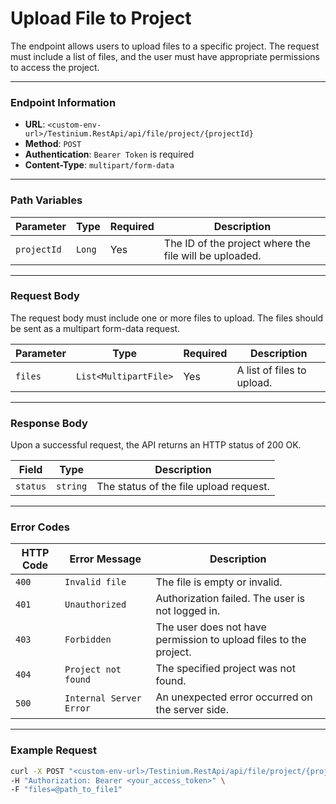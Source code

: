 # Upload File to Project

The endpoint allows users to upload files to a specific project. The request must include a list of files, and the user must have appropriate permissions to access the project.

***

### Endpoint Information

* **URL**: `<custom-env-url>/Testinium.RestApi/api/file/project/{projectId}`
* **Method**: `POST`
* **Authentication**: `Bearer Token` is required
* **Content-Type**: `multipart/form-data`

***

### Path Variables

| Parameter   | Type   | Required | Description                                            |
| ----------- | ------ | -------- | ------------------------------------------------------ |
| `projectId` | `Long` | Yes      | The ID of the project where the file will be uploaded. |

***

### Request Body

The request body must include one or more files to upload. The files should be sent as a multipart form-data request.

| Parameter | Type                  | Required | Description                |
| --------- | --------------------- | -------- | -------------------------- |
| `files`   | `List<MultipartFile>` | Yes      | A list of files to upload. |

***

### Response Body

Upon a successful request, the API returns an HTTP status of 200 OK.

| Field    | Type     | Description                            |
| -------- | -------- | -------------------------------------- |
| `status` | `string` | The status of the file upload request. |

***

### Error Codes

| HTTP Code | Error Message           | Description                                                       |
| --------- | ----------------------- | ----------------------------------------------------------------- |
| `400`     | `Invalid file`          | The file is empty or invalid.                                     |
| `401`     | `Unauthorized`          | Authorization failed. The user is not logged in.                  |
| `403`     | `Forbidden`             | The user does not have permission to upload files to the project. |
| `404`     | `Project not found`     | The specified project was not found.                              |
| `500`     | `Internal Server Error` | An unexpected error occurred on the server side.                  |

***

### Example Request

```bash
curl -X POST "<custom-env-url>/Testinium.RestApi/api/file/project/{projectId}" \
-H "Authorization: Bearer <your_access_token>" \
-F "files=@path_to_file1"
```
